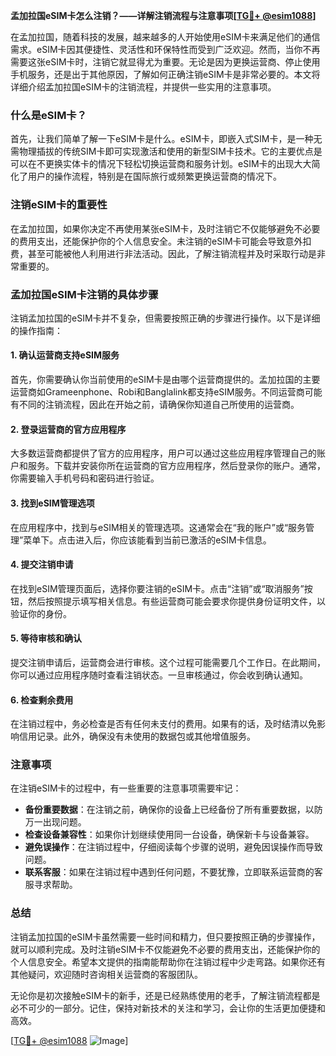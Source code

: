**孟加拉国eSIM卡怎么注销？——详解注销流程与注意事项[[TG💪+ @esim1088](https://t.me/s/esim1088)]**

在孟加拉国，随着科技的发展，越来越多的人开始使用eSIM卡来满足他们的通信需求。eSIM卡因其便捷性、灵活性和环保特性而受到广泛欢迎。然而，当你不再需要这张eSIM卡时，注销它就显得尤为重要。无论是因为更换运营商、停止使用手机服务，还是出于其他原因，了解如何正确注销eSIM卡是非常必要的。本文将详细介绍孟加拉国eSIM卡的注销流程，并提供一些实用的注意事项。

### 什么是eSIM卡？

首先，让我们简单了解一下eSIM卡是什么。eSIM卡，即嵌入式SIM卡，是一种无需物理插拔的传统SIM卡即可实现激活和使用的新型SIM卡技术。它的主要优点是可以在不更换实体卡的情况下轻松切换运营商和服务计划。eSIM卡的出现大大简化了用户的操作流程，特别是在国际旅行或频繁更换运营商的情况下。

### 注销eSIM卡的重要性

在孟加拉国，如果你决定不再使用某张eSIM卡，及时注销它不仅能够避免不必要的费用支出，还能保护你的个人信息安全。未注销的eSIM卡可能会导致意外扣费，甚至可能被他人利用进行非法活动。因此，了解注销流程并及时采取行动是非常重要的。

### 孟加拉国eSIM卡注销的具体步骤

注销孟加拉国的eSIM卡并不复杂，但需要按照正确的步骤进行操作。以下是详细的操作指南：

#### 1. 确认运营商支持eSIM服务

首先，你需要确认你当前使用的eSIM卡是由哪个运营商提供的。孟加拉国的主要运营商如Grameenphone、Robi和Banglalink都支持eSIM服务。不同运营商可能有不同的注销流程，因此在开始之前，请确保你知道自己所使用的运营商。

#### 2. 登录运营商的官方应用程序

大多数运营商都提供了官方的应用程序，用户可以通过这些应用程序管理自己的账户和服务。下载并安装你所在运营商的官方应用程序，然后登录你的账户。通常，你需要输入手机号码和密码进行验证。

#### 3. 找到eSIM管理选项

在应用程序中，找到与eSIM相关的管理选项。这通常会在“我的账户”或“服务管理”菜单下。点击进入后，你应该能看到当前已激活的eSIM卡信息。

#### 4. 提交注销申请

在找到eSIM管理页面后，选择你要注销的eSIM卡。点击“注销”或“取消服务”按钮，然后按照提示填写相关信息。有些运营商可能会要求你提供身份证明文件，以验证你的身份。

#### 5. 等待审核和确认

提交注销申请后，运营商会进行审核。这个过程可能需要几个工作日。在此期间，你可以通过应用程序随时查看注销状态。一旦审核通过，你会收到确认通知。

#### 6. 检查剩余费用

在注销过程中，务必检查是否有任何未支付的费用。如果有的话，及时结清以免影响信用记录。此外，确保没有未使用的数据包或其他增值服务。

### 注意事项

在注销eSIM卡的过程中，有一些重要的注意事项需要牢记：

- **备份重要数据**：在注销之前，确保你的设备上已经备份了所有重要数据，以防万一出现问题。
- **检查设备兼容性**：如果你计划继续使用同一台设备，确保新卡与设备兼容。
- **避免误操作**：在注销过程中，仔细阅读每个步骤的说明，避免因误操作而导致问题。
- **联系客服**：如果在注销过程中遇到任何问题，不要犹豫，立即联系运营商的客服寻求帮助。

### 总结

注销孟加拉国的eSIM卡虽然需要一些时间和精力，但只要按照正确的步骤操作，就可以顺利完成。及时注销eSIM卡不仅能避免不必要的费用支出，还能保护你的个人信息安全。希望本文提供的指南能帮助你在注销过程中少走弯路。如果你还有其他疑问，欢迎随时咨询相关运营商的客服团队。

无论你是初次接触eSIM卡的新手，还是已经熟练使用的老手，了解注销流程都是必不可少的一部分。记住，保持对新技术的关注和学习，会让你的生活更加便捷和高效。

[[TG💪+ @esim1088](https://t.me/s/esim1088) ![Image](https://i.postimg.cc/4NQfJmqS/Snipaste-2025-05-13-00-14-12.png)]